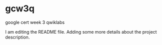 # gcw3q
google cert week 3 qwiklabs 

I am editing the README file. Adding some more details about the project description.
